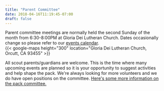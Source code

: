```yaml
---
title: "Parent Committee"
date: 2018-04-16T11:19:45-07:00
draft: false
---
```


Parent committee meetings are normally held the second Sunday of the month from 6:30-8:00PM at Gloria Dei Lutheran Church.
Dates occasionally change so please refer to our [events calendar](/events-calendar).  
{{< google-maps height="300" location="Gloria Dei Lutheran Church, Orcutt, CA 93455" >}}

All scout parents/guardians are welcome.  This is the time where many upcoming events are planned so it is your opportunity to suggest activities and help shape the pack.  We're always looking for more volunteers and we do have open positions on the committee.
[Here's some more information on the pack committee.](https://www.scouting.org/programs/cub-scouts/leaders/about/the-pack/pcomm/)
